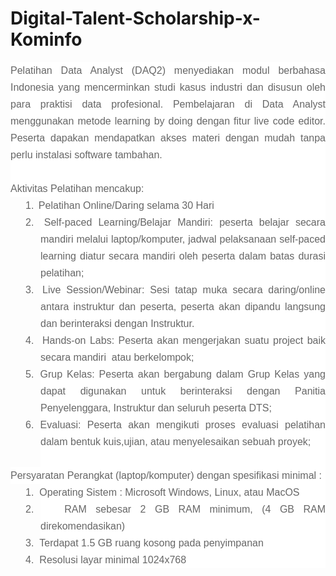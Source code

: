 # Digital-Talent-Scholarship-x-Kominfo
<p style=" border-box;margin: 0in;font-size:16px;line-height: 27px;color: rgb(102, 102, 102);font-style: normal;font-variant-ligatures: normal;font-variant-caps: normal;font-weight: 400;letter-spacing: normal;orphans: 2;text-indent: 0px;text-transform: none;white-space: normal;widows: 2;word-spacing: 0px;-webkit-text-stroke-width: 0px;background-color: rgb(255, 255, 255);text-decoration-thickness: initial;text-decoration-style: initial;text-decoration-color: initial;font-family: Calibri, sans-serif;text-align: justify;"><span style=" border-box;font-family: Helvetica;">Pelatihan Data Analyst (DAQ2) menyediakan modul berbahasa Indonesia yang mencerminkan studi kasus industri dan disusun oleh para praktisi data profesional. Pembelajaran di Data Analyst menggunakan metode learning by doing dengan fitur live code editor. Peserta dapakan mendapatkan akses materi dengan mudah tanpa perlu instalasi software tambahan.&nbsp;</span></p>
<p style=" border-box;margin: 0in;font-size:16px;line-height: 27px;color: rgb(102, 102, 102);font-style: normal;font-variant-ligatures: normal;font-variant-caps: normal;font-weight: 400;letter-spacing: normal;orphans: 2;text-indent: 0px;text-transform: none;white-space: normal;widows: 2;word-spacing: 0px;-webkit-text-stroke-width: 0px;background-color: rgb(255, 255, 255);text-decoration-thickness: initial;text-decoration-style: initial;text-decoration-color: initial;font-family: Calibri, sans-serif;text-align: justify;"><span style=" border-box;font-family: Helvetica;">&nbsp;</span></p>
<p style=" border-box;margin: 0in;font-size:16px;line-height: 27px;color: rgb(102, 102, 102);font-style: normal;font-variant-ligatures: normal;font-variant-caps: normal;font-weight: 400;letter-spacing: normal;orphans: 2;text-indent: 0px;text-transform: none;white-space: normal;widows: 2;word-spacing: 0px;-webkit-text-stroke-width: 0px;background-color: rgb(255, 255, 255);text-decoration-thickness: initial;text-decoration-style: initial;text-decoration-color: initial;font-family: Calibri, sans-serif;text-align: justify;"><span style=" border-box;font-family: Helvetica;">Aktivitas Pelatihan mencakup:</span></p>
<p style=" border-box;margin: 0in 0in 0in 0.5in;font-size:16px;line-height: 27px;color: rgb(102, 102, 102);font-style: normal;font-variant-ligatures: normal;font-variant-caps: normal;font-weight: 400;letter-spacing: normal;orphans: 2;text-transform: none;white-space: normal;widows: 2;word-spacing: 0px;-webkit-text-stroke-width: 0px;background-color: rgb(255, 255, 255);text-decoration-thickness: initial;text-decoration-style: initial;text-decoration-color: initial;font-family: Calibri, sans-serif;text-align: justify;text-indent: -0.25in;vertical-align: baseline;"><span style=" border-box;font-family: Helvetica;">1.</span><span style=" border-box;font-size:9px;line-height: 14px;font-family: Helvetica;">&nbsp; &nbsp;</span><span style=" border-box;font-family: Helvetica;">Pelatihan Online/Daring selama 30 Hari</span></p>
<p style=" border-box;margin: 0in 0in 0in 0.5in;font-size:16px;line-height: 27px;color: rgb(102, 102, 102);font-style: normal;font-variant-ligatures: normal;font-variant-caps: normal;font-weight: 400;letter-spacing: normal;orphans: 2;text-transform: none;white-space: normal;widows: 2;word-spacing: 0px;-webkit-text-stroke-width: 0px;background-color: rgb(255, 255, 255);text-decoration-thickness: initial;text-decoration-style: initial;text-decoration-color: initial;font-family: Calibri, sans-serif;text-align: justify;text-indent: -0.25in;vertical-align: baseline;"><span style=" border-box;font-family: Helvetica;">2.</span><span style=" border-box;font-size:9px;line-height: 14px;font-family: Helvetica;">&nbsp;&nbsp;</span><span style=" border-box;font-family: Helvetica;">Self-paced Learning/Belajar Mandiri: peserta belajar secara mandiri melalui laptop/komputer, jadwal pelaksanaan self-paced learning diatur secara mandiri oleh peserta dalam batas durasi pelatihan;</span></p>
<p style=" border-box;margin: 0in 0in 0in 0.5in;font-size:16px;line-height: 27px;color: rgb(102, 102, 102);font-style: normal;font-variant-ligatures: normal;font-variant-caps: normal;font-weight: 400;letter-spacing: normal;orphans: 2;text-transform: none;white-space: normal;widows: 2;word-spacing: 0px;-webkit-text-stroke-width: 0px;background-color: rgb(255, 255, 255);text-decoration-thickness: initial;text-decoration-style: initial;text-decoration-color: initial;font-family: Calibri, sans-serif;text-align: justify;text-indent: -0.25in;vertical-align: baseline;"><span style=" border-box;font-family: Helvetica;">3.</span><span style=" border-box;font-size:9px;line-height: 14px;font-family: Helvetica;">&nbsp;&nbsp;</span><span style=" border-box;font-family: Helvetica;">Live Session/Webinar: Sesi tatap muka secara daring/online antara instruktur dan peserta, peserta akan dipandu langsung dan berinteraksi dengan Instruktur.&nbsp;</span></p>
<p style=" border-box;margin: 0in 0in 0in 0.5in;font-size:16px;line-height: 27px;color: rgb(102, 102, 102);font-style: normal;font-variant-ligatures: normal;font-variant-caps: normal;font-weight: 400;letter-spacing: normal;orphans: 2;text-transform: none;white-space: normal;widows: 2;word-spacing: 0px;-webkit-text-stroke-width: 0px;background-color: rgb(255, 255, 255);text-decoration-thickness: initial;text-decoration-style: initial;text-decoration-color: initial;font-family: Calibri, sans-serif;text-align: justify;text-indent: -0.25in;vertical-align: baseline;"><span style=" border-box;font-family: Helvetica;">4.</span><span style=" border-box;font-size:9px;line-height: 14px;font-family: Helvetica;">&nbsp; &nbsp;</span><span style=" border-box;font-family: Helvetica;">Hands-on Labs: Peserta akan mengerjakan suatu project baik secara mandiri &nbsp;atau berkelompok;</span></p>
<p style=" border-box;margin: 0in 0in 0in 0.5in;font-size:16px;line-height: 27px;color: rgb(102, 102, 102);font-style: normal;font-variant-ligatures: normal;font-variant-caps: normal;font-weight: 400;letter-spacing: normal;orphans: 2;text-transform: none;white-space: normal;widows: 2;word-spacing: 0px;-webkit-text-stroke-width: 0px;background-color: rgb(255, 255, 255);text-decoration-thickness: initial;text-decoration-style: initial;text-decoration-color: initial;font-family: Calibri, sans-serif;text-align: justify;text-indent: -0.25in;vertical-align: baseline;"><span style=" border-box;font-family: Helvetica;">5.</span><span style=" border-box;font-size:9px;line-height: 14px;font-family: Helvetica;">&nbsp;&nbsp;</span><span style=" border-box;font-family: Helvetica;">Grup Kelas: Peserta akan bergabung dalam Grup Kelas yang dapat digunakan untuk berinteraksi dengan Panitia Penyelenggara, Instruktur dan seluruh peserta DTS;</span></p>
<p style=" border-box;margin: 0in 0in 0in 0.5in;font-size:16px;line-height: 27px;color: rgb(102, 102, 102);font-style: normal;font-variant-ligatures: normal;font-variant-caps: normal;font-weight: 400;letter-spacing: normal;orphans: 2;text-transform: none;white-space: normal;widows: 2;word-spacing: 0px;-webkit-text-stroke-width: 0px;background-color: rgb(255, 255, 255);text-decoration-thickness: initial;text-decoration-style: initial;text-decoration-color: initial;font-family: Calibri, sans-serif;text-align: justify;text-indent: -0.25in;vertical-align: baseline;"><span style=" border-box;font-family: Helvetica;">6.&nbsp;</span><span style=" border-box;font-family: Helvetica;">Evaluasi: Peserta akan mengikuti proses evaluasi pelatihan dalam bentuk kuis,ujian, atau menyelesaikan sebuah proyek;</span></p>
<p style=" border-box;margin: 0in 0in 0in 0.5in;font-size:16px;line-height: 27px;color: rgb(102, 102, 102);font-style: normal;font-variant-ligatures: normal;font-variant-caps: normal;font-weight: 400;letter-spacing: normal;orphans: 2;text-indent: 0px;text-transform: none;white-space: normal;widows: 2;word-spacing: 0px;-webkit-text-stroke-width: 0px;background-color: rgb(255, 255, 255);text-decoration-thickness: initial;text-decoration-style: initial;text-decoration-color: initial;font-family: Calibri, sans-serif;text-align: justify;vertical-align: baseline;"><span style=" border-box;font-family: Helvetica;">&nbsp;</span></p>
<p style=" border-box;margin: 0in;font-size:16px;line-height: 27px;color: rgb(102, 102, 102);font-style: normal;font-variant-ligatures: normal;font-variant-caps: normal;font-weight: 400;letter-spacing: normal;orphans: 2;text-indent: 0px;text-transform: none;white-space: normal;widows: 2;word-spacing: 0px;-webkit-text-stroke-width: 0px;background-color: rgb(255, 255, 255);text-decoration-thickness: initial;text-decoration-style: initial;text-decoration-color: initial;font-family: Calibri, sans-serif;text-align: justify;"><span style=" border-box;font-family: Helvetica;">Persyaratan Perangkat (laptop/komputer) dengan spesifikasi minimal :</span></p>
<p style=" border-box;margin: 0in 0in 0in 0.5in;font-size:16px;line-height: 27px;color: rgb(102, 102, 102);font-style: normal;font-variant-ligatures: normal;font-variant-caps: normal;font-weight: 400;letter-spacing: normal;orphans: 2;text-transform: none;white-space: normal;widows: 2;word-spacing: 0px;-webkit-text-stroke-width: 0px;background-color: rgb(255, 255, 255);text-decoration-thickness: initial;text-decoration-style: initial;text-decoration-color: initial;font-family: Calibri, sans-serif;text-align: justify;text-indent: -0.25in;">1.<span style=' border-box;font-variant-numeric: normal;font-variant-east-asian: normal;font-stretch: normal;font-size:9px;line-height: normal;font-family: "Times New Roman";'>&nbsp; &nbsp;&nbsp;</span><span style=" border-box;font-family: Helvetica;">Operating Sistem : Microsoft Windows, Linux, atau MacOS</span></p>
<p style=" border-box;margin: 0in 0in 0in 0.5in;font-size:16px;line-height: 27px;color: rgb(102, 102, 102);font-style: normal;font-variant-ligatures: normal;font-variant-caps: normal;font-weight: 400;letter-spacing: normal;orphans: 2;text-transform: none;white-space: normal;widows: 2;word-spacing: 0px;-webkit-text-stroke-width: 0px;background-color: rgb(255, 255, 255);text-decoration-thickness: initial;text-decoration-style: initial;text-decoration-color: initial;font-family: Calibri, sans-serif;text-align: justify;text-indent: -0.25in;vertical-align: baseline;"><span style=" border-box;font-family: Helvetica;">2.</span><span style=' border-box;font-size:9px;line-height: 14px;font-family: "Times New Roman", serif;'>&nbsp; &nbsp;&nbsp;</span><span style=" border-box;font-family: Helvetica;">RAM sebesar 2 GB RAM minimum, (4 GB RAM direkomendasikan)</span></p>
<p style=" border-box;margin: 0in 0in 0in 0.5in;font-size:16px;line-height: 27px;color: rgb(102, 102, 102);font-style: normal;font-variant-ligatures: normal;font-variant-caps: normal;font-weight: 400;letter-spacing: normal;orphans: 2;text-transform: none;white-space: normal;widows: 2;word-spacing: 0px;-webkit-text-stroke-width: 0px;background-color: rgb(255, 255, 255);text-decoration-thickness: initial;text-decoration-style: initial;text-decoration-color: initial;font-family: Calibri, sans-serif;text-align: justify;text-indent: -0.25in;vertical-align: baseline;"><span style=" border-box;font-family: Helvetica;">3.</span><span style=' border-box;font-size:9px;line-height: 14px;font-family: "Times New Roman", serif;'>&nbsp; &nbsp;&nbsp;</span><span style=" border-box;font-family: Helvetica;">Terdapat 1.5 GB ruang kosong pada penyimpanan</span></p>
<p style=" border-box;margin: 0in 0in 0in 0.5in;font-size:16px;line-height: 27px;padding-bottom: 0px;color: rgb(102, 102, 102);font-style: normal;font-variant-ligatures: normal;font-variant-caps: normal;font-weight: 400;letter-spacing: normal;orphans: 2;text-transform: none;white-space: normal;widows: 2;word-spacing: 0px;-webkit-text-stroke-width: 0px;background-color: rgb(255, 255, 255);text-decoration-thickness: initial;text-decoration-style: initial;text-decoration-color: initial;font-family: Calibri, sans-serif;text-align: justify;text-indent: -0.25in;vertical-align: baseline;"><span style=" border-box;font-family: Helvetica;">4.</span><span style=' border-box;font-size:9px;line-height: 14px;font-family: "Times New Roman", serif;'>&nbsp; &nbsp;&nbsp;</span><span style=" border-box;font-family: Helvetica;">Resolusi layar minimal 1024x768</span></p>

